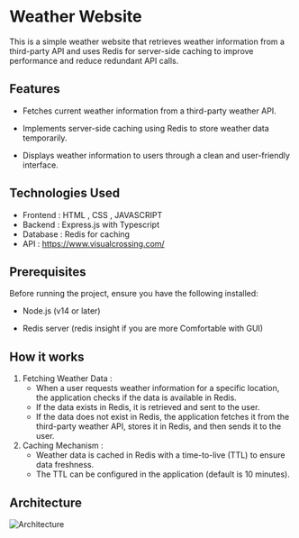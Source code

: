 # Weather Website
This is a simple weather website that retrieves weather information from a third-party API and uses Redis for server-side caching to improve performance and reduce redundant API calls.

## Features
 - Fetches current weather information from a third-party weather API.

 - Implements server-side caching using Redis to store weather data temporarily.
 
 - Displays weather information to users through a clean and user-friendly interface.

## Technologies Used
 - Frontend : HTML , CSS , JAVASCRIPT
 - Backend : Express.js with Typescript
 - Database : Redis for caching
 - API : https://www.visualcrossing.com/

## Prerequisites 
Before running the project, ensure you have the following installed:

 - Node.js (v14 or later)

 - Redis server (redis insight if you are more Comfortable with GUI)
## How it works 

1. Fetching Weather Data : 
     - When a user requests weather information for a specific location, the application checks if the data is available in Redis.
     - If the data exists in Redis, it is retrieved and sent to the user.
     - If the data does not exist in Redis, the application fetches it from the third-party weather API, stores it in Redis, and then sends it to the user.
2. Caching Mechanism :
      - Weather data is cached in Redis with a time-to-live (TTL) to ensure data freshness.
      - The TTL can be configured in the application (default is 10 minutes).
## Architecture 
![Architecture](./IMAGES/architecure.png)
    

